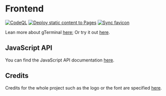 # Frontend

[![CodeQL](https://github.com/gTerminal-project/gTerminal-project.github.io/actions/workflows/github-code-scanning/codeql/badge.svg)](https://github.com/gTerminal-project/gTerminal-project.github.io/actions/workflows/github-code-scanning/codeql)
[![Deploy static content to Pages](https://github.com/gTerminal-project/gTerminal-project.github.io/actions/workflows/static.yml/badge.svg)](https://github.com/gTerminal-project/gTerminal-project.github.io/actions/workflows/static.yml)
[![Sync favicon](https://github.com/gTerminal-project/gTerminal-project.github.io/actions/workflows/favicon.yml/badge.svg)](https://github.com/gTerminal-project/gTerminal-project.github.io/actions/workflows/favicon.yml)

Lean more about gTerminal [here](https://github.com/gTerminal-project/);
Or try it out [here](https://gterminal.is-a.dev/).

## JavaScript API

You can find the JavaScript API documentation [here](https://gterminal.is-a.dev/docs/).


## Credits

Credits for the whole project such as the logo or the font are specified [here](https://github.com/gTerminal-project/.github/).
